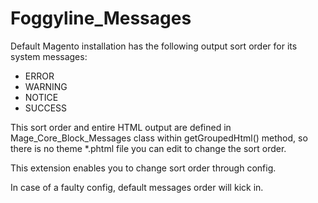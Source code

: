 Foggyline_Messages
==================

Default Magento installation has the following output sort order for its system messages: 
* ERROR
* WARNING
* NOTICE 
* SUCCESS 
 
This sort order and entire HTML output are defined in Mage_Core_Block_Messages class within getGroupedHtml() method, so there is no theme *.phtml file you can edit to change the sort order. 

This extension enables you to change sort order through config. 

In case of a faulty config, default messages order will kick in.
